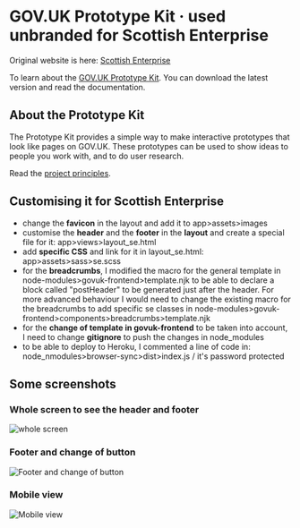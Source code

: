 # GOV.UK Prototype Kit · used unbranded for Scottish Enterprise

Original website is here: [Scottish Enterprise](https://www.scottish-enterprise.com/)

To learn about the [GOV.UK Prototype Kit](https://govuk-prototype-kit.herokuapp.com/docs). You can download the latest version and read the documentation.

## About the Prototype Kit

The Prototype Kit provides a simple way to make interactive prototypes that look like pages on GOV.UK. These prototypes can be used to show ideas to people you work with, and to do user research.

Read the [project principles](https://govuk-prototype-kit.herokuapp.com/docs/principles).

## Customising it for Scottish Enterprise
- change the **favicon** in the layout and add it to app>assets>images
- customise the **header** and the **footer** in the **layout** and create a special file for it: app>views>layout_se.html
- add **specific CSS** and link for it in layout_se.html: app>assets>sass>se.scss
- for the **breadcrumbs**, I modified the macro for the general template in node-modules>govuk-frontend>template.njk to be able to declare a block called "postHeader" to be generated just after the header. For more advanced behaviour I would need to change the existing macro for the breadcrumbs to add specific se classes in node-modules>govuk-frontend>components>breadcrumbs>template.njk 
- for the **change of template in govuk-frontend** to be taken into account, I need to change **gitignore** to push the changes in node_modules
- to be able to deploy to Heroku, I commented a line of code in:  node_nmodules>browser-sync>dist>index.js / it's password protected


## Some screenshots

### Whole screen to see the header and footer
![whole screen](https://github.com/stephanie-K/SE-proto/blob/master/docs/SE-branding-illustration1.png "whole screen")

### Footer and change of button
![Footer and change of button](https://github.com/stephanie-K/SE-proto/blob/master/docs/SE-branding-illustration2.png "Footer and change of button")

### Mobile view
![Mobile view](https://github.com/stephanie-K/SE-proto/blob/master/docs/SE-branding-illustration3.png "Mobile view")